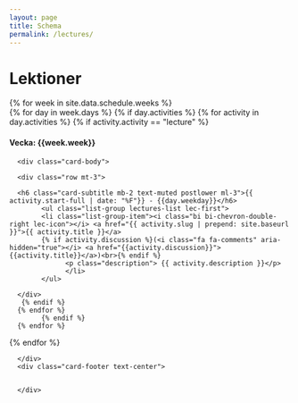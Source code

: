```yaml
---
layout: page
title: Schema
permalink: /lectures/
---
```


# Lektioner

<!-- <ul id="archive">
{% for week in site.data.schedule.weeks %}
      <b>Vecka</b>: {{week.week}}<br/>
      
      {% for day in week.days %}
            {% if day.activities %}
{% for activity in day.activities %}
{% if activity.activity == "lecture" %}
<li class="archiveposturl">
        <span class="postlower">{{ activity.start-full | date: "%F"}} - {{day.weekday}}</span><br>
        <span><a href="{{ activity.slug | prepend: site.baseurl }}">{{ activity.title }}</a></span><br>
        {% if activity.discussion %}(<i class="fa fa-comments" aria-hidden="true"></i> <a href="{{activity.discussion}}">{{activity.title}}</a>)<br>{% endif %}
<span class = "postlower">
{{ activity.description }}</span>
      </li>
      {% endif %}
      {% endfor %}
            {% endif %}
      {% endfor %}
      
{% endfor %}
</ul> -->





 <div class="row ">
  {% for week in site.data.schedule.weeks %}                         
<div class="col-lg-4">
{% for day in week.days %}
            {% if day.activities %}
      {% for activity in day.activities %}
      {% if activity.activity == "lecture" %}
<div class="card lectures-card">
      <div class="card-header text-center">
      <h4>Vecka: {{week.week}}</h4>
      </div>
       
      <div class="card-body">
     
      <div class="row mt-3">

      <h6 class="card-subtitle mb-2 text-muted postlower ml-3">{{ activity.start-full | date: "%F"}} - {{day.weekday}}</h6>
            <ul class="list-group lectures-list lec-first">
            <li class="list-group-item"><i class="bi bi-chevron-double-right lec-icon"></i> <a href="{{ activity.slug | prepend: site.baseurl }}">{{ activity.title }}</a>
            {% if activity.discussion %}(<i class="fa fa-comments" aria-hidden="true"></i> <a href="{{activity.discussion}}">{{activity.title}}</a>)<br>{% endif %}
                  <p class="description"> {{ activity.description }}</p>
                  </li>
            </ul>

      </div>
       {% endif %}
      {% endfor %}
            {% endif %}
      {% endfor %}
      
{% endfor %}

     

      </div>
      <div class="card-footer text-center">


      </div>
</div>
</div>

</div>

